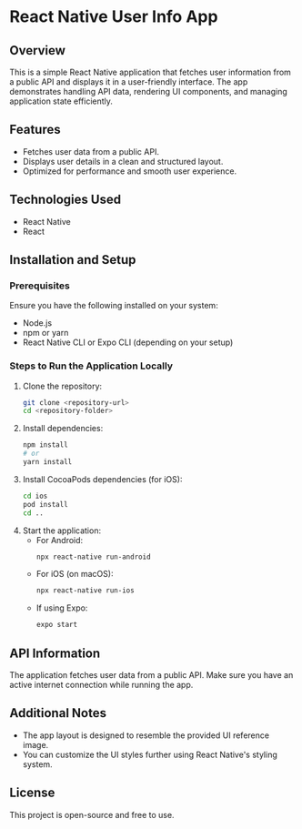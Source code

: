 # React Native User Info App

## Overview
This is a simple React Native application that fetches user information from a public API and displays it in a user-friendly interface. The app demonstrates handling API data, rendering UI components, and managing application state efficiently.

## Features
- Fetches user data from a public API.
- Displays user details in a clean and structured layout.
- Optimized for performance and smooth user experience.

## Technologies Used
- React Native
- React

## Installation and Setup

### Prerequisites
Ensure you have the following installed on your system:
- Node.js
- npm or yarn
- React Native CLI or Expo CLI (depending on your setup)

### Steps to Run the Application Locally
1. Clone the repository:
   ```sh
   git clone <repository-url>
   cd <repository-folder>
   ```
2. Install dependencies:
   ```sh
   npm install
   # or
   yarn install
   ```
3. Install CocoaPods dependencies (for iOS):
   ```sh
   cd ios
   pod install
   cd ..
   ```
4. Start the application:
   - For Android:
     ```sh
     npx react-native run-android
     ```
   - For iOS (on macOS):
     ```sh
     npx react-native run-ios
     ```
   - If using Expo:
     ```sh
     expo start
     ```

## API Information
The application fetches user data from a public API. Make sure you have an active internet connection while running the app.

## Additional Notes
- The app layout is designed to resemble the provided UI reference image.
- You can customize the UI styles further using React Native's styling system.

## License
This project is open-source and free to use.

